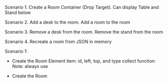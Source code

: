 Scenario 1. Create a Room Container (Drop Target).  Can display Table and Stand below

Scenario 2. Add a desk to the room.  Add a room to the room

Scenario 3. Remove a desk from the room.  Remove the stand from the room

Scenario 4. Recreate a room from JSON in memory


Scenario 1:
- Create the Room Element
item: id, left, top, and type
collect function: 
Note: always use 


- Create the Room
